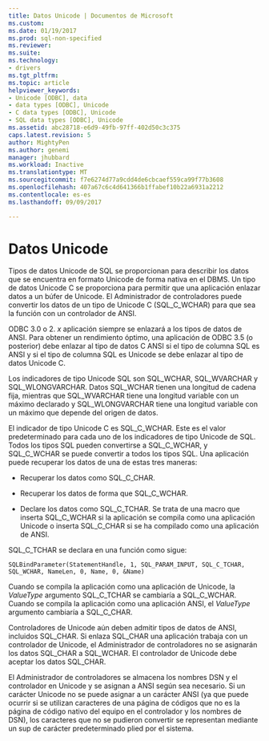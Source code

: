 ```yaml
---
title: Datos Unicode | Documentos de Microsoft
ms.custom: 
ms.date: 01/19/2017
ms.prod: sql-non-specified
ms.reviewer: 
ms.suite: 
ms.technology:
- drivers
ms.tgt_pltfrm: 
ms.topic: article
helpviewer_keywords:
- Unicode [ODBC], data
- data types [ODBC], Unicode
- C data types [ODBC], Unicode
- SQL data types [ODBC], Unicode
ms.assetid: abc28718-e6d9-49fb-97ff-402d50c3c375
caps.latest.revision: 5
author: MightyPen
ms.author: genemi
manager: jhubbard
ms.workload: Inactive
ms.translationtype: MT
ms.sourcegitcommit: f7e6274d77a9cdd4de6cbcaef559ca99f77b3608
ms.openlocfilehash: 407a67c6c4d641366b1ffabef10b22a6931a2212
ms.contentlocale: es-es
ms.lasthandoff: 09/09/2017

---
```

# <a name="unicode-data"></a>Datos Unicode
Tipos de datos Unicode de SQL se proporcionan para describir los datos que se encuentra en formato Unicode de forma nativa en el DBMS. Un tipo de datos Unicode C se proporciona para permitir que una aplicación enlazar datos a un búfer de Unicode. El Administrador de controladores puede convertir los datos de un tipo de Unicode C (SQL_C_WCHAR) para que sea la función con un controlador de ANSI.  
  
 ODBC 3.0 o 2. *x* aplicación siempre se enlazará a los tipos de datos de ANSI. Para obtener un rendimiento óptimo, una aplicación de ODBC 3.5 (o posterior) debe enlazar al tipo de datos C ANSI si el tipo de columna SQL es ANSI y si el tipo de columna SQL es Unicode se debe enlazar al tipo de datos Unicode C.  
  
 Los indicadores de tipo Unicode SQL son SQL_WCHAR, SQL_WVARCHAR y SQL_WLONGVARCHAR. Datos SQL_WCHAR tienen una longitud de cadena fija, mientras que SQL_WVARCHAR tiene una longitud variable con un máximo declarado y SQL_WLONGVARCHAR tiene una longitud variable con un máximo que depende del origen de datos.  
  
 El indicador de tipo Unicode C es SQL_C_WCHAR. Este es el valor predeterminado para cada uno de los indicadores de tipo Unicode de SQL. Todos los tipos SQL pueden convertirse a SQL_C_WCHAR, y SQL_C_WCHAR se puede convertir a todos los tipos SQL. Una aplicación puede recuperar los datos de una de estas tres maneras:  
  
-   Recuperar los datos como SQL_C_CHAR.  
  
-   Recuperar los datos de forma que SQL_C_WCHAR.  
  
-   Declare los datos como SQL_C_TCHAR. Se trata de una macro que inserta SQL_C_WCHAR si la aplicación se compila como una aplicación Unicode o inserta SQL_C_CHAR si se ha compilado como una aplicación de ANSI.  
  
 SQL_C_TCHAR se declara en una función como sigue:  
  
```  
SQLBindParameter(StatementHandle, 1, SQL_PARAM_INPUT, SQL_C_TCHAR, SQL_WCHAR, NameLen, 0, Name, 0, &Name)  
```  
  
 Cuando se compila la aplicación como una aplicación de Unicode, la *ValueType* argumento SQL_C_TCHAR se cambiaría a SQL_C_WCHAR. Cuando se compila la aplicación como una aplicación ANSI, el *ValueType* argumento cambiaría a SQL_C_CHAR.  
  
 Controladores de Unicode aún deben admitir tipos de datos de ANSI, incluidos SQL_CHAR. Si enlaza SQL_CHAR una aplicación trabaja con un controlador de Unicode, el Administrador de controladores no se asignarán los datos SQL_CHAR a SQL_WCHAR. El controlador de Unicode debe aceptar los datos SQL_CHAR.  
  
 El Administrador de controladores se almacena los nombres DSN y el controlador en Unicode y se asignan a ANSI según sea necesario. Si un carácter Unicode no se puede asignar a un carácter ANSI (ya que puede ocurrir si se utilizan caracteres de una página de códigos que no es la página de código nativo del equipo en el controlador y los nombres de DSN), los caracteres que no se pudieron convertir se representan mediante un sup de carácter predeterminado plied por el sistema.

